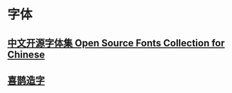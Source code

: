 # 字体

## [中文开源字体集 Open Source Fonts Collection for Chinese](https://drxie.github.io/OSFCC/)

## [喜鹊造字](https://mp.weixin.qq.com/s/hZ6KeQCFzyWbQw_J1fDjug)
